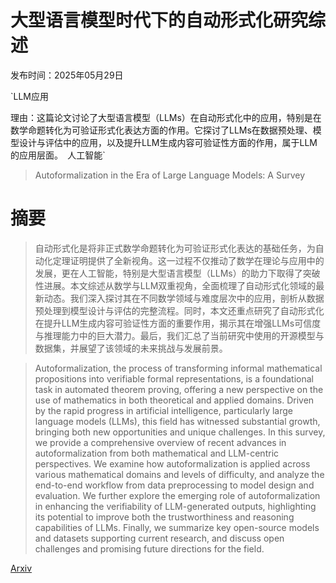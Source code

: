 # 大型语言模型时代下的自动形式化研究综述

发布时间：2025年05月29日

`LLM应用

理由：这篇论文讨论了大型语言模型（LLMs）在自动形式化中的应用，特别是在数学命题转化为可验证形式化表达方面的作用。它探讨了LLMs在数据预处理、模型设计与评估中的应用，以及提升LLM生成内容可验证性方面的作用，属于LLM的应用层面。` `人工智能`

> Autoformalization in the Era of Large Language Models: A Survey

# 摘要

> 自动形式化是将非正式数学命题转化为可验证形式化表达的基础任务，为自动化定理证明提供了全新视角。这一过程不仅推动了数学在理论与应用中的发展，更在人工智能，特别是大型语言模型（LLMs）的助力下取得了突破性进展。本文综述从数学与LLM双重视角，全面梳理了自动形式化领域的最新动态。我们深入探讨其在不同数学领域与难度层次中的应用，剖析从数据预处理到模型设计与评估的完整流程。同时，本文还重点研究了自动形式化在提升LLM生成内容可验证性方面的重要作用，揭示其在增强LLMs可信度与推理能力中的巨大潜力。最后，我们汇总了当前研究中使用的开源模型与数据集，并展望了该领域的未来挑战与发展前景。

> Autoformalization, the process of transforming informal mathematical propositions into verifiable formal representations, is a foundational task in automated theorem proving, offering a new perspective on the use of mathematics in both theoretical and applied domains. Driven by the rapid progress in artificial intelligence, particularly large language models (LLMs), this field has witnessed substantial growth, bringing both new opportunities and unique challenges. In this survey, we provide a comprehensive overview of recent advances in autoformalization from both mathematical and LLM-centric perspectives. We examine how autoformalization is applied across various mathematical domains and levels of difficulty, and analyze the end-to-end workflow from data preprocessing to model design and evaluation. We further explore the emerging role of autoformalization in enhancing the verifiability of LLM-generated outputs, highlighting its potential to improve both the trustworthiness and reasoning capabilities of LLMs. Finally, we summarize key open-source models and datasets supporting current research, and discuss open challenges and promising future directions for the field.

[Arxiv](https://arxiv.org/abs/2505.23486)